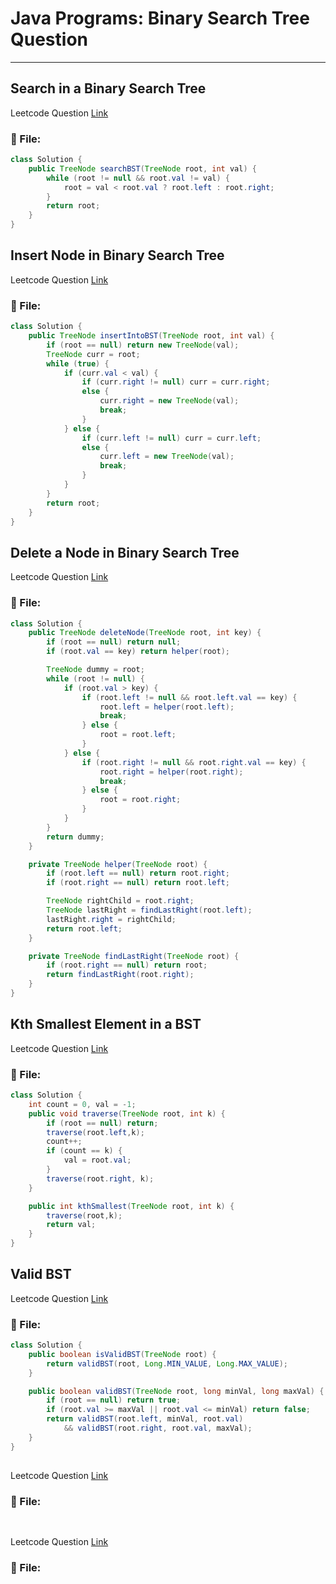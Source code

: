 # Java Programs: Binary Search Tree Question

---

## Search in a Binary Search Tree 

Leetcode Question [Link](https://leetcode.com/problems/search-in-a-binary-search-tree/description/)

### 📄 File:

```java
class Solution {
    public TreeNode searchBST(TreeNode root, int val) {
        while (root != null && root.val != val) {
            root = val < root.val ? root.left : root.right;
        }
        return root;
    }
}
```

## Insert Node in Binary Search Tree

Leetcode Question [Link](https://leetcode.com/problems/insert-into-a-binary-search-tree/description/)

### 📄 File:

```java
class Solution {
    public TreeNode insertIntoBST(TreeNode root, int val) {
        if (root == null) return new TreeNode(val);
        TreeNode curr = root;
        while (true) {
            if (curr.val < val) {
                if (curr.right != null) curr = curr.right;
                else {
                    curr.right = new TreeNode(val);
                    break;
                }
            } else {
                if (curr.left != null) curr = curr.left;
                else {
                    curr.left = new TreeNode(val);
                    break;
                }
            }
        }
        return root;
    }
}
```

## Delete a Node in Binary Search Tree 

Leetcode Question [Link](https://leetcode.com/problems/delete-node-in-a-bst/description/)

### 📄 File:

```java
class Solution {
    public TreeNode deleteNode(TreeNode root, int key) {
        if (root == null) return null;
        if (root.val == key) return helper(root);

        TreeNode dummy = root;
        while (root != null) {
            if (root.val > key) {
                if (root.left != null && root.left.val == key) {
                    root.left = helper(root.left);
                    break;
                } else {
                    root = root.left;
                }
            } else {
                if (root.right != null && root.right.val == key) {
                    root.right = helper(root.right);
                    break;
                } else {
                    root = root.right;
                }
            }
        }
        return dummy;
    }

    private TreeNode helper(TreeNode root) {
        if (root.left == null) return root.right;
        if (root.right == null) return root.left;

        TreeNode rightChild = root.right;
        TreeNode lastRight = findLastRight(root.left);
        lastRight.right = rightChild;
        return root.left;
    }

    private TreeNode findLastRight(TreeNode root) {
        if (root.right == null) return root;
        return findLastRight(root.right);
    }
}
```

## Kth Smallest Element in a BST

Leetcode Question [Link](https://leetcode.com/problems/kth-smallest-element-in-a-bst/)

### 📄 File:

```java
class Solution {
    int count = 0, val = -1;
    public void traverse(TreeNode root, int k) {
        if (root == null) return;
        traverse(root.left,k);
        count++;
        if (count == k) {
            val = root.val;
        }
        traverse(root.right, k);
    }

    public int kthSmallest(TreeNode root, int k) {
        traverse(root,k);
        return val;
    }
}
```

## Valid BST

Leetcode Question [Link](https://leetcode.com/problems/validate-binary-search-tree/)

### 📄 File:

```java
class Solution {
    public boolean isValidBST(TreeNode root) {
        return validBST(root, Long.MIN_VALUE, Long.MAX_VALUE);
    }

    public boolean validBST(TreeNode root, long minVal, long maxVal) {
        if (root == null) return true;
        if (root.val >= maxVal || root.val <= minVal) return false;
        return validBST(root.left, minVal, root.val) 
            && validBST(root.right, root.val, maxVal);
    }
}
```

##

Leetcode Question [Link]()

### 📄 File:

```java

```

##

Leetcode Question [Link]()

### 📄 File:

```java

```
